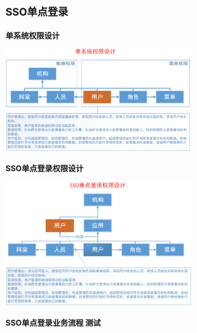 # SSO单点登录

## 单系统权限设计

![Atom](images/1.png)

## SSO单点登录权限设计

![Atom](images/2.png)

## SSO单点登录业务流程 测试
